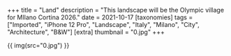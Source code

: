 +++
title = "Land"
description = "This landscape will be the Olympic village for MIlano Cortina 2026."
date = 2021-10-17
[taxonomies]
tags = ["Imported", "iPhone 12 Pro", "Landscape", "Italy", "Milano", "City", "Architecture", "B&W"]
[extra]
thumbnail = "0.jpg"
+++

{{ img(src="0.jpg") }}
